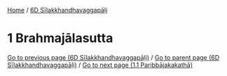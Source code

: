 
[Home](/) / [6D Sīlakkhandhavaggapāḷi](../6D.md)

# 1 Brahmajālasutta


[Go to previous page (6D Sīlakkhandhavaggapāḷi)](0.md) / [Go to parent page (6D Sīlakkhandhavaggapāḷi)](0.md) / [Go to next page (1.1 Paribbājakakathā)](1/1.1.md)


